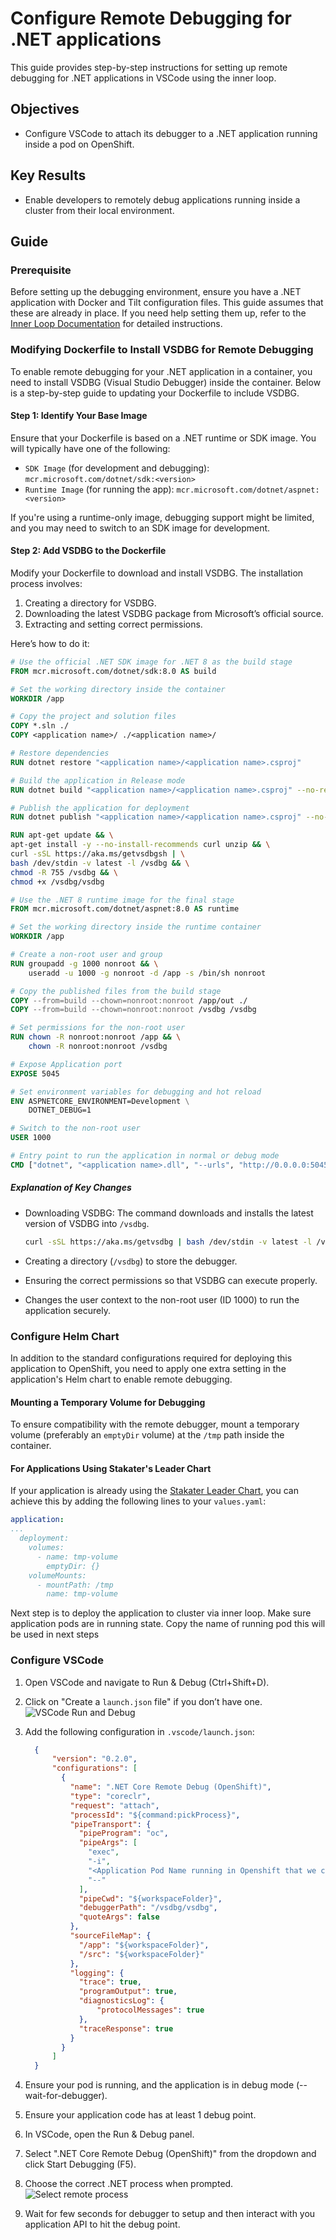 # Configure Remote Debugging for .NET applications

This guide provides step-by-step instructions for setting up remote debugging for .NET applications in VSCode using the inner loop.

## Objectives

- Configure VSCode to attach its debugger to a .NET application running inside a pod on OpenShift.

## Key Results

- Enable developers to remotely debug applications running inside a cluster from their local environment.

## Guide

### Prerequisite

Before setting up the debugging environment, ensure you have a .NET application with Docker and Tilt configuration files. This guide assumes that these are already in place. If you need help setting them up, refer to the [Inner Loop Documentation](https://docs.stakater.com/saap/for-developers/tutorials/inner-loop/prepare-environment/prepare-env.html) for detailed instructions.

### Modifying Dockerfile to Install VSDBG for Remote Debugging

To enable remote debugging for your .NET application in a container, you need to install VSDBG (Visual Studio Debugger) inside the container. Below is a step-by-step guide to updating your Dockerfile to include VSDBG.

#### Step 1: Identify Your Base Image

Ensure that your Dockerfile is based on a .NET runtime or SDK image. You will typically have one of the following:

- `SDK Image` (for development and debugging): `mcr.microsoft.com/dotnet/sdk:<version>`
- `Runtime Image` (for running the app): `mcr.microsoft.com/dotnet/aspnet:<version>`

If you're using a runtime-only image, debugging support might be limited, and you may need to switch to an SDK image for development.

#### Step 2: Add VSDBG to the Dockerfile

Modify your Dockerfile to download and install VSDBG. The installation process involves:

1. Creating a directory for VSDBG.
1. Downloading the latest VSDBG package from Microsoft’s official source.
1. Extracting and setting correct permissions.

Here’s how to do it:

```Dockerfile
# Use the official .NET SDK image for .NET 8 as the build stage
FROM mcr.microsoft.com/dotnet/sdk:8.0 AS build

# Set the working directory inside the container
WORKDIR /app

# Copy the project and solution files
COPY *.sln ./
COPY <application name>/ ./<application name>/

# Restore dependencies
RUN dotnet restore "<application name>/<application name>.csproj"

# Build the application in Release mode
RUN dotnet build "<application name>/<application name>.csproj" --no-restore -c Debug

# Publish the application for deployment
RUN dotnet publish "<application name>/<application name>.csproj" --no-build -c Debug -o /app/out

RUN apt-get update && \
apt-get install -y --no-install-recommends curl unzip && \
curl -sSL https://aka.ms/getvsdbgsh | \
bash /dev/stdin -v latest -l /vsdbg && \
chmod -R 755 /vsdbg && \
chmod +x /vsdbg/vsdbg

# Use the .NET 8 runtime image for the final stage
FROM mcr.microsoft.com/dotnet/aspnet:8.0 AS runtime

# Set the working directory inside the runtime container
WORKDIR /app

# Create a non-root user and group
RUN groupadd -g 1000 nonroot && \
    useradd -u 1000 -g nonroot -d /app -s /bin/sh nonroot

# Copy the published files from the build stage
COPY --from=build --chown=nonroot:nonroot /app/out ./
COPY --from=build --chown=nonroot:nonroot /vsdbg /vsdbg

# Set permissions for the non-root user
RUN chown -R nonroot:nonroot /app && \
    chown -R nonroot:nonroot /vsdbg

# Expose Application port
EXPOSE 5045

# Set environment variables for debugging and hot reload
ENV ASPNETCORE_ENVIRONMENT=Development \
    DOTNET_DEBUG=1

# Switch to the non-root user
USER 1000

# Entry point to run the application in normal or debug mode
CMD ["dotnet", "<application name>.dll", "--urls", "http://0.0.0.0:5045", "--wait-for-debugger"]

```

##### Explanation of Key Changes

- Downloading VSDBG:
The command downloads and installs the latest version of VSDBG into `/vsdbg`.

  ```bash
  curl -sSL https://aka.ms/getvsdbg | bash /dev/stdin -v latest -l /vsdbg
  ```

- Creating a directory (`/vsdbg`) to store the debugger.
- Ensuring the correct permissions so that VSDBG can execute properly.
- Changes the user context to the non-root user (ID 1000) to run the application securely.

### Configure Helm Chart

In addition to the standard configurations required for deploying this application to OpenShift, you need to apply one extra setting in the application's Helm chart to enable remote debugging.

#### Mounting a Temporary Volume for Debugging

To ensure compatibility with the remote debugger, mount a temporary volume (preferably an `emptyDir` volume) at the `/tmp` path inside the container.

#### For Applications Using Stakater's Leader Chart

If your application is already using the [Stakater Leader Chart](https://github.com/stakater/application), you can achieve this by adding the following lines to your `values.yaml`:

```YAML
application:
...
  deployment:
    volumes:
      - name: tmp-volume
        emptyDir: {}
    volumeMounts:
      - mountPath: /tmp
        name: tmp-volume
```

Next step is to deploy the application to cluster via inner loop. Make sure application pods are in running state. Copy the name of running pod this will be used in next steps

### Configure VSCode

1. Open VSCode and navigate to Run & Debug (Ctrl+Shift+D).
1. Click on "Create a `launch.json` file" if you don’t have one.![VSCode Run and Debug](./images/vscode-run-and-debug.png)
1. Add the following configuration in `.vscode/launch.json`:

    ```JSON
      {
          "version": "0.2.0",
          "configurations": [
            {
              "name": ".NET Core Remote Debug (OpenShift)",
              "type": "coreclr",
              "request": "attach",
              "processId": "${command:pickProcess}",
              "pipeTransport": {
                "pipeProgram": "oc",
                "pipeArgs": [
                  "exec",
                  "-i",
                  "<Application Pod Name running in Openshift that we copied in last step>",
                  "--"
                ],
                "pipeCwd": "${workspaceFolder}",
                "debuggerPath": "/vsdbg/vsdbg",
                "quoteArgs": false
              },
              "sourceFileMap": {
                "/app": "${workspaceFolder}",
                "/src": "${workspaceFolder}"
              },
              "logging": {
                "trace": true,
                "programOutput": true,
                "diagnosticsLog": {
                    "protocolMessages": true
                },
                "traceResponse": true
              }
            }
          ]
      }
    ```

1. Ensure your pod is running, and the application is in debug mode (--wait-for-debugger).
1. Ensure your application code has at least 1 debug point.
1. In VSCode, open the Run & Debug panel.
1. Select ".NET Core Remote Debug (OpenShift)" from the dropdown and click Start Debugging (F5).
1. Choose the correct .NET process when prompted.![Select remote process](./images/select-remote-process.png)
1. Wait for few seconds for debugger to setup and then interact with you application API to hit the debug point.

